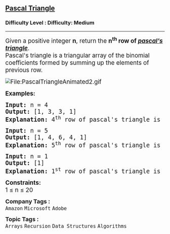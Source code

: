 <h2><a href="https://www.geeksforgeeks.org/problems/pascal-triangle0652/1?_gl=1*h6q3ji*_up*MQ..*_gs*MQ..&gclid=Cj0KCQjwt8zABhDKARIsAHXuD7aYgmv-oKRongH6jKVL7_JP6cyoleoYlw4Mk_4sxlbBlWLxRohsquIaAmDREALw_wcB&gbraid=0AAAAAC9yBkDSnCeNSxP4LKjjv2AViyaMy">Pascal Triangle</a></h2><h3>Difficulty Level : Difficulty: Medium</h3><hr><div class="problems_problem_content__Xm_eO"><p><span style="font-size: 14pt;">Given a positive integer <strong>n</strong>, return the <strong>n<sup>th</sup> row&nbsp;of <a href="https://en.wikipedia.org/wiki/Pascal%27s_triangle" target="_blank" rel="noopener"><em><span style="text-decoration: underline;">pascal's triangle</span></em></a></strong>.<br>Pascal's triangle is a triangular array of the binomial coefficients formed by summing up the elements of previous row.<br></span></p>
<p><span style="font-size: 14pt;"><img src="https://upload.wikimedia.org/wikipedia/commons/0/0d/PascalTriangleAnimated2.gif" alt="File:PascalTriangleAnimated2.gif"></span></p>
<p><span style="font-size: 14pt;"><strong>Examples:</strong></span></p>
<pre><span style="font-size: 14pt;"><strong>Input: </strong>n = 4
<strong>Output:</strong> [1, 3, 3, 1]
<strong>Explanation:</strong> 4<sup>th</sup> row of pascal's triangle is [1, 3, 3, 1].</span></pre>
<pre><span style="font-size: 14pt;"><strong>Input: </strong>n = 5
<strong>Output:</strong> [1, 4, 6, 4, 1]
<strong>Explanation:</strong> 5<sup>th</sup> row of pascal's triangle is [1, 4, 6, 4, 1].<br></span></pre>
<pre><span style="font-size: 14pt;"><strong>Input: </strong>n = 1
<strong>Output:</strong> [1]
<strong>Explanation:</strong> 1<sup>st</sup> row of pascal's triangle is [1].</span></pre>
<p><span style="font-size: 14pt;"><strong>Constraints:</strong><br>1 ≤ n ≤ 20</span></p></div><p><span style=font-size:18px><strong>Company Tags : </strong><br><code>Amazon</code>&nbsp;<code>Microsoft</code>&nbsp;<code>Adobe</code>&nbsp;<br><p><span style=font-size:18px><strong>Topic Tags : </strong><br><code>Arrays</code>&nbsp;<code>Recursion</code>&nbsp;<code>Data Structures</code>&nbsp;<code>Algorithms</code>&nbsp;